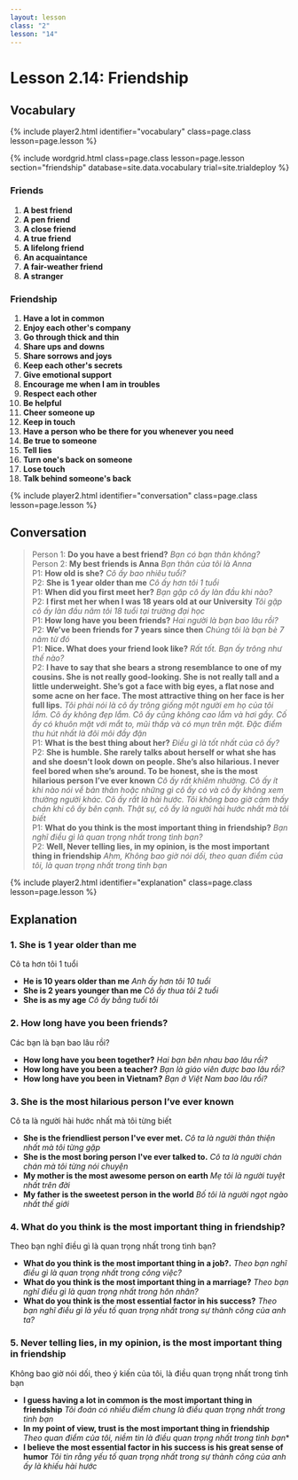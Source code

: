 ```yaml
---
layout: lesson
class: "2"
lesson: "14"	
---
```


# Lesson 2.14: Friendship


## Vocabulary
{% include player2.html identifier="vocabulary" class=page.class lesson=page.lesson %}


{% include wordgrid.html 
		class=page.class 
		lesson=page.lesson 
		section="friendship"
		database=site.data.vocabulary 
		trial=site.trialdeploy %}



### Friends

1. **A best friend**
2. **A pen friend**
3. **A close friend**
4. **A true friend**
5. **A lifelong friend**
6. **An acquaintance**
7. **A fair-weather friend**
8. **A stranger**


### Friendship

1. **Have a lot in common**
2. **Enjoy each other's company**
3. **Go through thick and thin**
4. **Share ups and downs**
5. **Share sorrows and joys**
6. **Keep each other's secrets**
7. **Give emotional support**
8. **Encourage me when I am in troubles**
9. **Respect each other**
10. **Be helpful**
11. **Cheer someone up**
12. **Keep in touch**
13. **Have a person who be there for you whenever you need**
14. **Be true to someone**
15. **Tell lies**
16. **Turn one's back on someone**
17. **Lose touch**
18. **Talk behind someone's back**


{% include player2.html identifier="conversation" class=page.class lesson=page.lesson %}
## Conversation


> Person 1: **Do you have a best friend?**    *Bạn có bạn thân không?*   
> Person 2: **My best friends is Anna**  *Bạn thân của tôi là Anna*   
> P1: **How old is she?**   *Cô ấy bao nhiêu tuổi?*   
> P2: **She is 1 year older than me**  *Cô ấy hơn tôi 1 tuổi*   
> P1: **When did you first meet her?** *Bạn gặp cô ấy làn đầu khi nào?*      
> P2: **I first met her when I was 18 years old at our University**    *Tôi gặp cô ấy làn đầu năm tôi 18 tuổi tại trường đại học*   
> P1: **How long have you been friends?**   *Hai người là bạn bao lâu rồi?*    
> P2: **We’ve been friends for 7 years since then**    *Chúng tôi là bạn bè 7 năm từ đó*   
> P1: **Nice. What does your friend look like?** *Rất tốt. Bạn ấy trông như thế nào?*       
> P2: **I have to say that she bears a strong resemblance to one of my cousins. She is not really   good-looking. She is not really tall and a little underweight. She’s got a face with big eyes, a flat nose and some acne on her face. The most attractive thing on her face is her full lips.** *Tôi phải nói là cô ấy trông giống một người em họ của tôi lắm. Cô ấy không đẹp lắm. Cô ấy cũng không cao lắm và hơi gầy. Cố ấy có khuôn mặt với mắt to, mũi thấp và có mụn trên mặt. Đặc điểm thu hút nhất là đôi môi đầy đặn*     
> P1: **What is the best thing about her?**   *Điều gì là tốt nhất của cô ấy?*    
> P2: **She is  humble. She rarely talks about herself or what she has and she doesn’t look down on people.   She’s also hilarious. I never feel bored when she’s around. To be honest, she is the most hilarious person I’ve ever known** *Cô ấy rất khiêm nhường. Cô ấy ít khi nào nói về bản thân hoặc những gì cô ấy có và cô ấy không xem thường người khác. Cô ấy rất là hài hước. Tôi không bao giờ cảm thấy chán khi cô ấy bên cạnh. Thật sự, cô ấy là người hài hước nhất mà tôi biết*     
> P1: **What do you think is the most important thing in friendship?**  *Bạn nghĩ điều gì là quan trọng nhất trong tình bạn?*   
> P2: **Well, Never telling lies, in my opinion, is the most important thing in friendship** *Ahm, Không bao giờ nói dối, theo quan điểm của tôi, là quan trọng nhất trong tình bạn*



{% include player2.html identifier="explanation" class=page.class lesson=page.lesson %}
## Explanation


### 1. She is 1 year older than me

Cô ta hơn tôi 1 tuổi 

- **He is 10 years older than me** *Anh ấy hơn tôi 10 tuổi*
- **She is 2 years younger than me** *Cô ấy thua tôi 2 tuổi*
- **She is as my age** *Cô ấy bằng tuổi tôi*

### 2. How long have you been friends?
Các bạn là bạn bao lâu rồi?

- **How long have you been together?** *Hai bạn bên nhau bao lâu rồi?*   
- **How long have you been a teacher?** *Bạn là giáo viên được bao lâu rồi?*   
- **How long have you been in Vietnam?** *Bạn ở Việt Nam bao lâu rồi?*   

### 3. She is the most hilarious person I’ve ever known
Cô ta là người hài hước nhất mà tôi từng biết

- **She is the friendliest person I've ever met.** *Cô ta là người thân thiện nhất mà tôi từng gặp*
- **She is the most boring person I've ever talked to.** *Cô ta là người chán chán mà tôi từng nói chuyện*
- **My mother is the most awesome person on earth** *Mẹ tôi là người tuyệt nhất trên đời*
- **My father is the sweetest person in the world** *Bố tôi là người ngọt ngào nhất thế giới*

### 4. What do you think is the most important thing in friendship?
Theo bạn nghĩ điều gì là quan trọng nhất trong tình bạn?


- **What do you think is the most important thing in a job?.** *Theo bạn nghĩ điều gì là quan trọng nhất trong công việc?*
- **What do you think is the most important thing in a marriage?** *Theo bạn nghĩ điều gì là quan trọng nhất trong hôn nhân?*
- **What do you think is the most essential factor in his success?** *Theo bạn nghĩ điều gì là yếu tố quan trọng nhất trong sự thành công của anh ta?*

### 5.  Never telling lies, in my opinion, is the most important thing in friendship
Không bao giờ nói dối, theo ý kiến của tôi, là điều quan trọng nhất trong tình bạn


- **I guess having a lot in common is the most important thing in friendship** *Tôi đoán có nhiều điểm chung là điều quan trọng nhất trong tình bạn*
- **In my point of view, trust is the most important thing in friendship** *Theo quan điểm của tôi, niềm tin là điều quan trọng nhất trong tình bạn**
- **I believe the most essential factor in his success is his great sense of humor** *Tôi tin rằng yếu tố quan trọng nhất trong sự thành công của anh ấy là khiếu hài hước*

